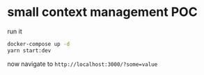 # small context management POC

run it

```bash
docker-compose up -d
yarn start:dev
```
now navigate to `http://localhost:3000/?some=value`

